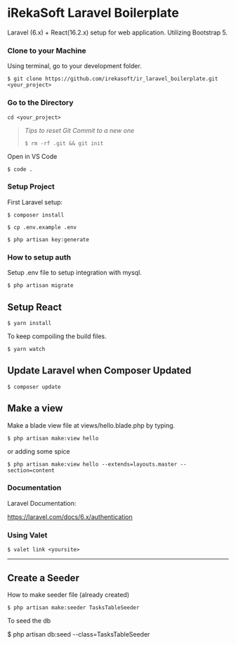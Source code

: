 # iRekaSoft Laravel Boilerplate

Laravel (6.x) + React(16.2.x) setup for web application.
Utilizing Bootstrap 5.

### Clone to your Machine

Using terminal, go to your development folder.

`$ git clone https://github.com/irekasoft/ir_laravel_boilerplate.git <your_project>`

### Go to the Directory

`cd <your_project>`

> *Tips to reset Git Commit to a new one*
>
> `$ rm -rf .git && git init`

Open in VS Code 

`$ code .`

### Setup Project

First Laravel setup:

`$ composer install`

`$ cp .env.example .env`

`$ php artisan key:generate`


### How to setup auth 

Setup .env file to setup integration with mysql.

`$ php artisan migrate`




## Setup React

`$ yarn install`

To keep compoiling the build files.

`$ yarn watch`


## Update Laravel when Composer Updated

`$ composer update`


## Make a view 

Make a blade view file at views/hello.blade.php by typing.

`$ php artisan make:view hello`

or adding some spice

`$ php artisan make:view hello --extends=layouts.master --section=content`

### Documentation 

Laravel Documentation:

https://laravel.com/docs/6.x/authentication

### Using Valet 

`$ valet link <yoursite>`

--------------------------------------------

## Create a Seeder

How to make seeder file (already created)

`$ php artisan make:seeder TasksTableSeeder`

To seed the db

$ php artisan db:seed --class=TasksTableSeeder
